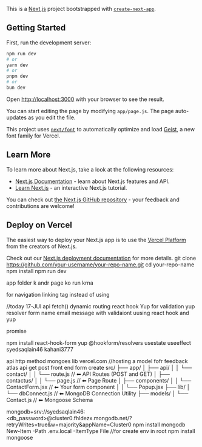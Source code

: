 This is a [Next.js](https://nextjs.org) project bootstrapped with [`create-next-app`](https://github.com/vercel/next.js/tree/canary/packages/create-next-app).

## Getting Started

First, run the development server:

```bash
npm run dev
# or
yarn dev
# or
pnpm dev
# or
bun dev
```

Open [http://localhost:3000](http://localhost:3000) with your browser to see the result.

You can start editing the page by modifying `app/page.js`. The page auto-updates as you edit the file.

This project uses [`next/font`](https://nextjs.org/docs/app/building-your-application/optimizing/fonts) to automatically optimize and load [Geist](https://vercel.com/font), a new font family for Vercel.

## Learn More

To learn more about Next.js, take a look at the following resources:

- [Next.js Documentation](https://nextjs.org/docs) - learn about Next.js features and API.
- [Learn Next.js](https://nextjs.org/learn) - an interactive Next.js tutorial.

You can check out [the Next.js GitHub repository](https://github.com/vercel/next.js) - your feedback and contributions are welcome!

## Deploy on Vercel

The easiest way to deploy your Next.js app is to use the [Vercel Platform](https://vercel.com/new?utm_medium=default-template&filter=next.js&utm_source=create-next-app&utm_campaign=create-next-app-readme) from the creators of Next.js.

Check out our [Next.js deployment documentation](https://nextjs.org/docs/app/building-your-application/deploying) for more details.
git clone https://github.com/your-username/your-repo-name.git
cd your-repo-name
npm install
npm run dev

app folder k andr page ko run krna


for navigation linking tag instead of using <a>

//today 17-JUl
api fetch()
dynamic routing 
react hook
Yup for validation
yup resolver
form name email message with validaiont uusing react hook and yup

promise


npm install react-hook-form yup @hookform/resolvers
usestate
useeffect
syedsaqlain46
kahani3777

api
http method
mongoes lib 
vercel.com //hosting
a model fofr feedback atlas
api get post
front end form create
src/
├── app/
│   ├── api/
│   │   └── contact/
│   │       └── route.js       // ⬅ API Routes (POST and GET)
│   ├── contactus/
│   │   └── page.js            // ⬅ Page Route
│   ├── components/
│   │   └── ContactForm.jsx    // ⬅ Your form component
│   │   └── Popup.jsx
├── lib/
│   └── dbConnect.js           // ⬅ MongoDB Connection Utility
├── models/
│   └── Contact.js             // ⬅ Mongoose Schema

mongodb+srv://syedsaqlain46:<db_password>@cluster0.fhldezx.mongodb.net/?retryWrites=true&w=majority&appName=Cluster0
npm install mongodb
New-Item -Path .env.local -ItemType File //for create env in root
npm install mongoose
